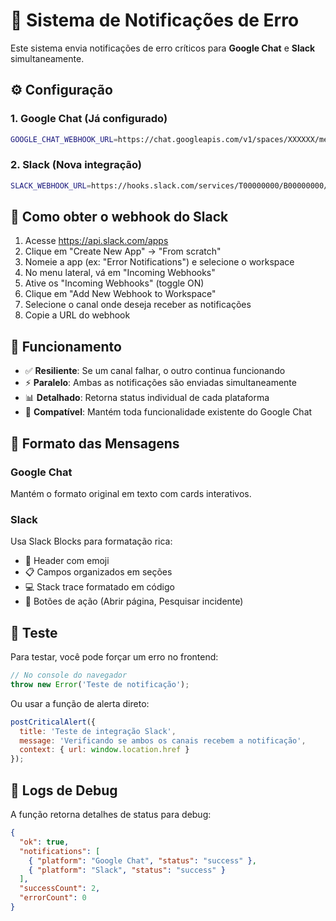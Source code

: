 # 🚨 Sistema de Notificações de Erro

Este sistema envia notificações de erro críticos para **Google Chat** e **Slack** simultaneamente.

## ⚙️ Configuração

### 1. Google Chat (Já configurado)
```bash
GOOGLE_CHAT_WEBHOOK_URL=https://chat.googleapis.com/v1/spaces/XXXXXX/messages?key=XXXXXX&token=XXXXXX
```

### 2. Slack (Nova integração)
```bash
SLACK_WEBHOOK_URL=https://hooks.slack.com/services/T00000000/B00000000/XXXXXXXXXXXXXXXXXXXXXXXX
```

## 🔧 Como obter o webhook do Slack

1. Acesse https://api.slack.com/apps
2. Clique em "Create New App" → "From scratch"
3. Nomeie a app (ex: "Error Notifications") e selecione o workspace
4. No menu lateral, vá em "Incoming Webhooks"
5. Ative os "Incoming Webhooks" (toggle ON)
6. Clique em "Add New Webhook to Workspace"
7. Selecione o canal onde deseja receber as notificações
8. Copie a URL do webhook

## 🎯 Funcionamento

- ✅ **Resiliente**: Se um canal falhar, o outro continua funcionando
- ⚡ **Paralelo**: Ambas as notificações são enviadas simultaneamente  
- 📊 **Detalhado**: Retorna status individual de cada plataforma
- 🔄 **Compatível**: Mantém toda funcionalidade existente do Google Chat

## 📨 Formato das Mensagens

### Google Chat
Mantém o formato original em texto com cards interativos.

### Slack  
Usa Slack Blocks para formatação rica:
- 🚨 Header com emoji
- 📋 Campos organizados em seções
- 💻 Stack trace formatado em código
- 🔘 Botões de ação (Abrir página, Pesquisar incidente)

## 🧪 Teste

Para testar, você pode forçar um erro no frontend:
```javascript
// No console do navegador
throw new Error('Teste de notificação');
```

Ou usar a função de alerta direto:
```javascript
postCriticalAlert({
  title: 'Teste de integração Slack',
  message: 'Verificando se ambos os canais recebem a notificação',
  context: { url: window.location.href }
});
```

## 📝 Logs de Debug

A função retorna detalhes de status para debug:
```json
{
  "ok": true,
  "notifications": [
    { "platform": "Google Chat", "status": "success" },
    { "platform": "Slack", "status": "success" }
  ],
  "successCount": 2,
  "errorCount": 0
}
```